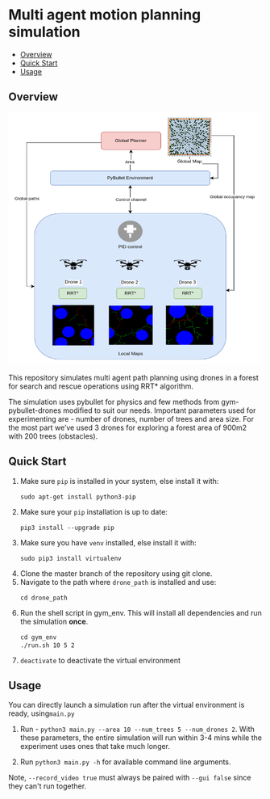 # Multi agent motion planning simulation

- [Overview](#overview)
- [Quick Start](#quick-start)
- [Usage](#usage)


## Overview 

<img src="https://github.com/s-desh/drone_path/blob/master/Report/images/arch_diag.png?raw=true" width="500" height="500">

This repository simulates multi agent path planning using drones in a forest for search and rescue operations using RRT* algorithm.

The simulation uses pybullet for physics
and few methods from gym-pybullet-drones
modified to suit our needs. Important parameters
used for experimenting are - number of drones,
number of trees and area size. For the most part
we’ve used 3 drones for exploring a forest area
of 900m2 with 200 trees (obstacles).


## Quick Start
1. Make sure `pip` is installed in your system, else install it with: 
    ```
    sudo apt-get install python3-pip
    ```
2. Make sure your `pip` installation is up to date:
    ```
    pip3 install --upgrade pip
    ```
3. Make sure you have `venv` installed, else install it with:
    ```
    sudo pip3 install virtualenv 
    ```
4. Clone the master branch of the repository using git clone.
5. Navigate to the path where `drone_path` is installed and use:
    ```
    cd drone_path
    ```
4. Run the shell script in gym_env. This will install all dependencies and run the simulation **once**.
    ```
    cd gym_env
    ./run.sh 10 5 2
    ```
5. `deactivate` to deactivate the virtual environment

## Usage

You can directly launch a simulation run after the virtual environment is ready, using`main.py`

1. Run - `python3 main.py --area 10 --num_trees 5 --num_drones 2`. With these parameters, the entire simulation will run within 3-4 mins while the experiment uses ones that take much longer.

2. Run `python3 main.py -h` for available command line arguments.

Note, `--record_video true` must always be paired with `--gui false` since they can't run together.

